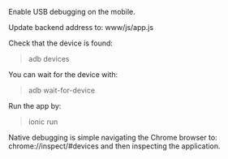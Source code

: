 Enable USB debugging on the mobile.

Update backend address to: www/js/app.js

Check that the device is found:
> adb devices

You can wait for the device with:
> adb wait-for-device

Run the app by:
> ionic run

Native debugging is simple navigating the Chrome browser to:
 chrome://inspect/#devices
and then inspecting the application.
